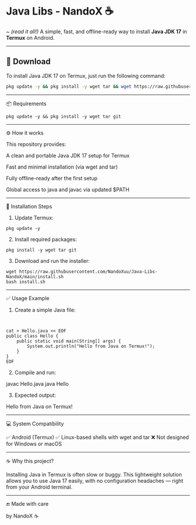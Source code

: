 # Java Libs - NandoX ☕️
_~ (read it all!)_
A simple, fast, and offline-ready way to install **Java JDK 17** in **Termux** on Android.

---

## 📁 Download

To install Java JDK 17 on Termux, just run the following command:

```bash
pkg update -y && pkg install -y wget tar && wget https://raw.githubusercontent.com/NandoXuu/Java-Libs-NandoX/main/install.sh && bash install.sh
```

---

📦 Requirements
```
pkg update -y && pkg install -y wget tar git
```

---

⚙ How it works

This repository provides:

A clean and portable Java JDK 17 setup for Termux

Fast and minimal installation (via wget and tar)

Fully offline-ready after the first setup

Global access to java and javac via updated $PATH



---

📄 Installation Steps

1. Update Termux:


```
pkg update -y
```
2. Install required packages:


```
pkg install -y wget tar git
```
3. Download and run the installer:


```
wget https://raw.githubusercontent.com/NandoXuu/Java-Libs-NandoX/main/install.sh
bash install.sh
```

---

✅ Usage Example

1. Create a simple Java file:
```


cat > Hello.java << EOF
public class Hello {
    public static void main(String[] args) {
        System.out.println("Hello from Java on Termux!");
    }
}
EOF
```
2. Compile and run:



javac Hello.java
java Hello

3. Expected output:



Hello from Java on Termux!


---

💻 System Compatibility

✅ Android (Termux)
✅ Linux-based shells with wget and tar
❌ Not designed for Windows or macOS


---

☕️ Why this project?

Installing Java in Termux is often slow or buggy.
This lightweight solution allows you to use Java 17 easily, with no configuration headaches — right from your Android terminal.


---

🔚 Made with care

by NandoX ☕️
